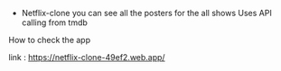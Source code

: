 * Netflix-clone 
you can see all the posters for the all shows
Uses API calling from tmdb

How to check the app

link : https://netflix-clone-49ef2.web.app/


